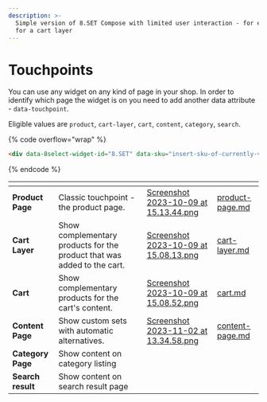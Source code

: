 ```yaml
---
description: >-
  Simple version of 8.SET Compose with limited user interaction - for example
  for a cart layer
---
```


# Touchpoints

You can use any widget on any kind of page in your shop. In order to identify which page the widget is on you need to add another data attribute - `data-touchpoint`.

Eligible values are `product`, `cart-layer`, `cart`, `content`, `category`, `search`.



{% code overflow="wrap" %}
```html
<div data-8select-widget-id="8.SET" data-sku="insert-sku-of-currently-viewed-product" data-touchpoint="cart-layer"></div>
```
{% endcode %}

<table data-view="cards"><thead><tr><th></th><th></th><th data-hidden data-card-cover data-type="files"></th><th data-hidden data-card-target data-type="content-ref"></th></tr></thead><tbody><tr><td><strong>Product Page</strong></td><td>Classic touchpoint - the product page.</td><td><a href="../../.gitbook/assets/Screenshot 2023-10-09 at 15.13.44.png">Screenshot 2023-10-09 at 15.13.44.png</a></td><td><a href="product-page.md">product-page.md</a></td></tr><tr><td><strong>Cart Layer</strong></td><td>Show complementary products for the product that was added to the cart.</td><td><a href="../../.gitbook/assets/Screenshot 2023-10-09 at 15.08.13.png">Screenshot 2023-10-09 at 15.08.13.png</a></td><td><a href="cart-layer.md">cart-layer.md</a></td></tr><tr><td><strong>Cart</strong></td><td>Show complementary products for the cart's content.</td><td><a href="../../.gitbook/assets/Screenshot 2023-10-09 at 15.08.52.png">Screenshot 2023-10-09 at 15.08.52.png</a></td><td><a href="cart.md">cart.md</a></td></tr><tr><td><strong>Content Page</strong></td><td>Show custom sets with automatic alternatives.</td><td><a href="../../.gitbook/assets/Screenshot 2023-11-02 at 13.34.58.png">Screenshot 2023-11-02 at 13.34.58.png</a></td><td><a href="content-page.md">content-page.md</a></td></tr><tr><td><strong>Category Page</strong></td><td>Show content on category listing</td><td></td><td></td></tr><tr><td><strong>Search result</strong></td><td>Show content on search result page</td><td></td><td></td></tr></tbody></table>

